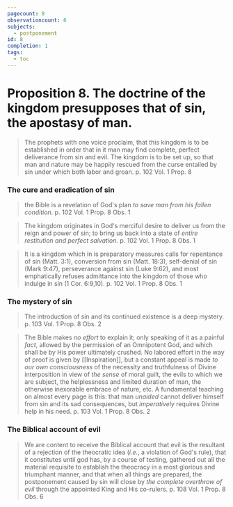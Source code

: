 ```yaml
---
pagecount: 8
observationcount: 6
subjects:
  - postponement
id: 8
completion: 1
tags:
  - toc
---
```

# Proposition 8. The doctrine of the kingdom presupposes that of sin, the apostasy of man.

> The prophets with one voice proclaim, that this kingdom is to be established in order that in it man may find complete, perfect deliverance from sin and evil.  The kingdom is to be set up, so that man and nature may be happily rescued from the curse entailed by sin under which both labor and groan.
> p. 102 Vol. 1 Prop. 8 
### The cure and eradication of sin
> the Bible is a revelation of God's plan *to save man from his fallen condition.*
> p. 102 Vol. 1 Prop. 8 Obs. 1

> The kingdom originates in God's merciful desire to deliver us from the reign and power of sin; to bring us back into a state of *entire restitution and perfect salvation.*
> p. 102 Vol. 1 Prop. 8 Obs. 1

> It is a kingdom which in is preparatory measures calls for repentance of sin (Matt. 3:1), conversion from sin (Matt. 18:3), self-denial of sin (Mark 9:47), perseverance against sin (Luke 9:62), and most emphatically refuses admittance into the kingdom of those who indulge in sin (1 Cor. 6:9,10).
> p. 102 Vol. 1 Prop. 8 Obs. 1
### The mystery of sin
> The introduction of sin and its continued existence is a deep mystery.
> p. 103 Vol. 1 Prop. 8 Obs. 2

> The Bible makes *no effort* to explain it; only speaking of it as a painful *fact*, allowed by the permission of an Omnipotent God, and which shall be by His power ultimately crushed. No labored effort in the way of proof is given by [[Inspiration]], but a constant appeal is made *to our own consciousness* of the necessity and truthfulness of Divine interposition in view of *the sense* of moral guilt, the evils to which we are subject, the helplessness and limited duration of man, the otherwise inexorable embrace of nature, etc.  A fundamental teaching on almost every page is this: that man *unaided* cannot deliver himself from sin and its sad consequences, but *imperatively* requires Divine help in his need.
>  p. 103 Vol. 1 Prop. 8 Obs. 2
### The Biblical account of evil
> We are content to receive the Biblical account that evil is the resultant of a rejection of the theocratic idea (*i.e.*, a violation of God's rule), that it constitutes until god has, by a course of testing, gathered out all the material requisite to establish the theocracy in a most glorious and triumphant manner, and that when all things are prepared, the postponement caused by sin will close by *the complete overthrow of evil* through the appointed King and His co-rulers.
> p. 108 Vol. 1 Prop. 8 Obs. 6
